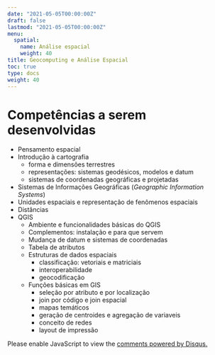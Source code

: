```yaml
---
date: "2021-05-05T00:00:00Z"
draft: false
lastmod: "2021-05-05T00:00:00Z"
menu:
  spatial:
    name: Análise espacial
    weight: 40
title: Geocomputing e Análise Espacial
toc: true
type: docs
weight: 40
---
```


# Competências a serem desenvolvidas
- Pensamento espacial     
- Introdução à cartografia   
  - forma e dimensões terrestres   
  - representações: sistemas geodésicos, modelos e datum    
  - sistemas de coordenadas geográficas e projetadas   
- Sistemas de Informações Geográficas (_Geographic Information Systems_)   
- Unidades espaciais e representação de fenômenos espaciais   
- Distâncias   
- QGIS   
  - Ambiente e funcionalidades básicas do QGIS   
  - Complementos: instalação e para que servem  
  - Mudança de datum e sistemas de coordenadas   
  - Tabela de atributos   
  - Estruturas de dados espaciais  
    - classificação: vetoriais e matriciais   
    - interoperabilidade   
    - geocodificação   
  - Funções básicas em GIS   
      - seleção por atributo e por localização    
      - join por código e join espacial   
      - mapas temáticos   
      - geração de centroides e agregação de variaveis  
      - conceito de redes   
      - layout de impressão 
      
<div id="disqus_thread"></div>
<script>
    /**
    *  RECOMMENDED CONFIGURATION VARIABLES: EDIT AND UNCOMMENT THE SECTION BELOW TO INSERT DYNAMIC VALUES FROM YOUR PLATFORM OR CMS.
    *  LEARN WHY DEFINING THESE VARIABLES IS IMPORTANT: https://disqus.com/admin/universalcode/#configuration-variables    */
    /*
    var disqus_config = function () {
    this.page.url = PAGE_URL;  // Replace PAGE_URL with your page's canonical URL variable
    this.page.identifier = PAGE_IDENTIFIER; // Replace PAGE_IDENTIFIER with your page's unique identifier variable
    };
    */
    (function() { // DON'T EDIT BELOW THIS LINE
    var d = document, s = d.createElement('script');
    s.src = 'https://https-places-research-github-io-places.disqus.com/embed.js';
    s.setAttribute('data-timestamp', +new Date());
    (d.head || d.body).appendChild(s);
    })();
</script>
<noscript>Please enable JavaScript to view the <a href="https://disqus.com/?ref_noscript">comments powered by Disqus.</a></noscript>

<script id="dsq-count-scr" src="//https-places-research-github-io-places.disqus.com/count.js" async></script>
